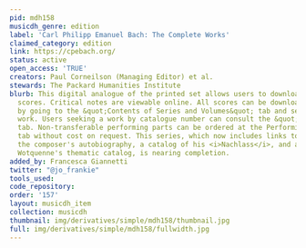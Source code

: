 ```yaml
---
pid: mdh158
musicdh_genre: edition
label: 'Carl Philipp Emanuel Bach: The Complete Works'
claimed_category: edition
link: https://cpebach.org/
status: active
open_access: 'TRUE'
creators: Paul Corneilson (Managing Editor) et al.
stewards: The Packard Humanities Institute
blurb: This digital analogue of the printed set allows users to download complete
  scores. Critical notes are viewable online. All scores can be downloaded as PDFs
  by going to the &quot;Contents of Series and Volumes&quot; tab and selecting the
  work. Users seeking a work by catalogue number can consult the &quot;Search&quot;
  tab. Non-transferable performing parts can be ordered at the Performing Materials
  tab without cost on request. This series, which now includes links to facsimiles,
  the composer's autobiography, a catalog of his <i>Nachlass</i>, and a scan of Alfred
  Wotquenne's thematic catalog, is nearing completion.
added_by: Francesca Giannetti
twitter: "@jo_frankie"
tools_used: 
code_repository: 
order: '157'
layout: musicdh_item
collection: musicdh
thumbnail: img/derivatives/simple/mdh158/thumbnail.jpg
full: img/derivatives/simple/mdh158/fullwidth.jpg
---
```

